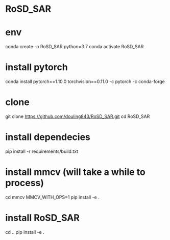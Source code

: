 # RoSD_SAR



# env
conda create -n RoSD_SAR python=3.7
conda activate RoSD_SAR

# install pytorch
conda install pytorch==1.10.0 torchvision==0.11.0 -c pytorch -c conda-forge


# clone 
git clone https://github.com/douling843/RoSD_SAR.git
cd RoSD_SAR

# install dependecies
pip install -r requirements/build.txt

# install mmcv (will take a while to process)
cd mmcv
MMCV_WITH_OPS=1 pip install -e . 

# install RoSD_SAR
cd ..
pip install -e .
